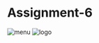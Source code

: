 # Assignment-6
![menu](https://user-images.githubusercontent.com/54586066/198848318-7580c6b2-df88-4c69-b034-e4281c4e771c.jpg)
![logo](https://user-images.githubusercontent.com/54586066/199071426-300ea82b-536d-4ce3-a570-f2d79ac603a3.jpg)

